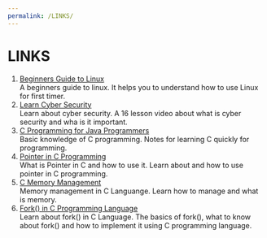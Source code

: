 ```yaml
---
permalink: /LINKS/
---
```

# LINKS
1. [Beginners Guide to Linux](https://www.lifewire.com/beginners-guide-to-linux-4090233)<br>
A beginners guide to linux. It helps you to understand how to use Linux for first timer. <br>
2. [Learn Cyber Security](https://www.simplilearn.com/tutorials/cyber-security-tutorial/what-is-cyber-security?source=sl_frs_nav_playlist_video_clicked)<br>
Learn about cyber security. A 16 lesson video about what is cyber security and wha is it important. <br>
3. [C Programming for Java Programmers](https://www.cs.uic.edu/~jbell/CourseNotes/OperatingSystems/0_CforJavaProgrammers.html)<br>
Basic knowledge of C programming. Notes for learning C quickly for programming. <br>
4. [Pointer in C Programming](https://www.guru99.com/c-pointers.html) <br>
What is Pointer in C and how to use it. Learn about and how to use pointer in C programming. <br>
5. [C Memory Management](https://stackoverflow.com/questions/24891/c-memory-management/24922)<br>
Memory management in C Languange. Learn how to manage and what is memory. <br>
6. [Fork() in C Programming Language](https://www.section.io/engineering-education/fork-in-c-programming-language/)<br>
Learn about fork() in C Language. The basics of fork(), what to know about fork() and how to implement it using C programming language. <br>